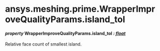 # ansys.meshing.prime.WrapperImproveQualityParams.island_tol

#### *property* WrapperImproveQualityParams.island_tol *: [float](https://docs.python.org/3.11/library/functions.html#float)*

Relative face count of smallest island.

<!-- !! processed by numpydoc !! -->

